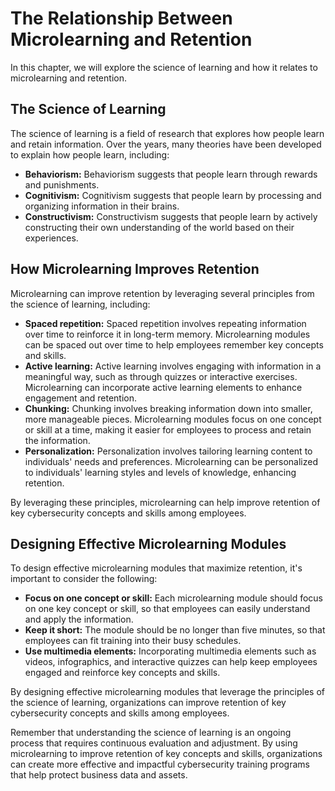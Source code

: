 # The Relationship Between Microlearning and Retention

In this chapter, we will explore the science of learning and how it relates to microlearning and retention.

The Science of Learning
-----------------------

The science of learning is a field of research that explores how people learn and retain information. Over the years, many theories have been developed to explain how people learn, including:

* **Behaviorism:** Behaviorism suggests that people learn through rewards and punishments.
* **Cognitivism:** Cognitivism suggests that people learn by processing and organizing information in their brains.
* **Constructivism:** Constructivism suggests that people learn by actively constructing their own understanding of the world based on their experiences.

How Microlearning Improves Retention
------------------------------------

Microlearning can improve retention by leveraging several principles from the science of learning, including:

* **Spaced repetition:** Spaced repetition involves repeating information over time to reinforce it in long-term memory. Microlearning modules can be spaced out over time to help employees remember key concepts and skills.
* **Active learning:** Active learning involves engaging with information in a meaningful way, such as through quizzes or interactive exercises. Microlearning can incorporate active learning elements to enhance engagement and retention.
* **Chunking:** Chunking involves breaking information down into smaller, more manageable pieces. Microlearning modules focus on one concept or skill at a time, making it easier for employees to process and retain the information.
* **Personalization:** Personalization involves tailoring learning content to individuals' needs and preferences. Microlearning can be personalized to individuals' learning styles and levels of knowledge, enhancing retention.

By leveraging these principles, microlearning can help improve retention of key cybersecurity concepts and skills among employees.

Designing Effective Microlearning Modules
-----------------------------------------

To design effective microlearning modules that maximize retention, it's important to consider the following:

* **Focus on one concept or skill:** Each microlearning module should focus on one key concept or skill, so that employees can easily understand and apply the information.
* **Keep it short:** The module should be no longer than five minutes, so that employees can fit training into their busy schedules.
* **Use multimedia elements:** Incorporating multimedia elements such as videos, infographics, and interactive quizzes can help keep employees engaged and reinforce key concepts and skills.

By designing effective microlearning modules that leverage the principles of the science of learning, organizations can improve retention of key cybersecurity concepts and skills among employees.

Remember that understanding the science of learning is an ongoing process that requires continuous evaluation and adjustment. By using microlearning to improve retention of key concepts and skills, organizations can create more effective and impactful cybersecurity training programs that help protect business data and assets.
